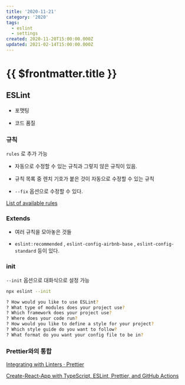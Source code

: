 ```yaml
---
title: '2020-11-21'
category: '2020'
tags:
  - eslint
  - settings
created: 2020-11-20T15:00:00.000Z
updated: 2021-02-14T15:00:00.000Z
---
```


# {{ $frontmatter.title }}

## ESLint

- 포맷팅

- 코드 품질

### 규칙

`rules` 로 추가 가능

- 자동으로 수정할 수 있는 규칙과 그렇지 않은 규칙이 있음.

- 규칙 목록 중 렌치 기호가 붙은 것이 자동으로 수정할 수 있는 규칙

- `--fix` 옵션으로 수정할 수 있다.

[List of available rules](https://eslint.org/docs/rules/)

### Extends

- 여러 규칙을 모아놓은 것들

- `eslint:recommended` , `eslint-config-airbnb-base` , `eslint-config-standard` 등이 있다.

### init

`--init` 옵션으로 대화식으로 설정 가능

```bash
npx eslint --init

? How would you like to use ESLint?
? What type of modules does your project use?
? Which framework does your project use?
? Where does your code run?
? How would you like to define a style for your project?
? Which style guide do you want to follow?
? What format do you want your config file to be in?
```

### Prettier와의 통합

[Integrating with Linters · Prettier](https://prettier.io/docs/en/integrating-with-linters.html#disable-formatting-rules)

[Create-React-App with TypeScript, ESLint, Prettier, and GitHub Actions](https://medium.com/@brygrill/create-react-app-with-typescript-eslint-prettier-and-github-actions-f3ce6a571c97)
